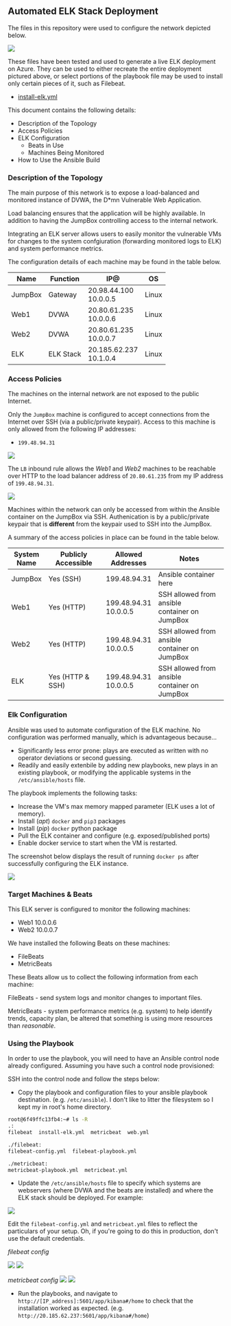 ## Automated ELK Stack Deployment

The files in this repository were used to configure the network depicted below.

![](Images/AndreiMatetic_ELK_diagram.drawio.png)

These files have been tested and used to generate a live ELK deployment on Azure. They can be used to either recreate the entire deployment pictured above, or select portions of the playbook file may be used to install only certain pieces of it, such as Filebeat.

* [install-elk.yml](Ansible/install-elk.yml)

This document contains the following details:

- Description of the Topology
- Access Policies
- ELK Configuration
  - Beats in Use
  - Machines Being Monitored
- How to Use the Ansible Build


### Description of the Topology

The main purpose of this network is to expose a load-balanced and monitored instance of DVWA, the D*mn Vulnerable Web Application.

Load balancing ensures that the application will be highly available. In addition to having the JumpBox controlling access to the internal network.

Integrating an ELK server allows users to easily monitor the vulnerable VMs for changes to the system confgiuration (forwarding monitored logs to ELK) and system performance metrics.

The configuration details of each machine may be found in the table below.

| Name    | Function   | IP@                       | OS    |
|---------|------------|---------------------------|-------|
| JumpBox | Gateway    | 20.98.44.100<br>10.0.0.5  | Linux |
| Web1    | DVWA       | 20.80.61.235<br>10.0.0.6  | Linux |
| Web2    | DVWA       | 20.80.61.235<br>10.0.0.7  | Linux |
| ELK     | ELK  Stack | 20.185.62.237<br>10.1.0.4 | Linux |

### Access Policies

The machines on the internal network are not exposed to the public Internet. 

Only the `JumpBox` machine is configured to accept connections from the Internet over SSH (via a public/private keypair). Access to this machine is only allowed from the following IP addresses:

* `199.48.94.31`

![](Images/RedTeam_NSG_Inbound.png)

The `LB` inbound rule allows the *Web1* and *Web2* machines to be reachable over HTTP to the load balancer address of `20.80.61.235` from my IP address of `199.48.94.31`.

![](Images/DVWALogin.png)

Machines within the network can only be accessed from within the Ansible container on the JumpBox via SSH. Authenication is by a public/private keypair that is **different** from the keypair used to SSH into the JumpBox.

A summary of the access policies in place can be found in the table below.

| System<br>Name | Publicly<br>Accessible | Allowed<br>Addresses     | Notes                                              |
|----------------|------------------------|--------------------------|----------------------------------------------------|
| JumpBox        | Yes (SSH)              | 199.48.94.31             | Ansible container here                             |
| Web1           | Yes (HTTP)             | 199.48.94.31<br>10.0.0.5 | SSH allowed from ansible <br>container on JumpBox  |
| Web2           | Yes (HTTP)             | 199.48.94.31<br>10.0.0.5 | SSH allowed from ansible <br>container on JumpBox  |
| ELK            | Yes (HTTP & SSH)       | 199.48.94.31<br>10.0.0.5 | SSH allowed from ansible <br>container on JumpBox  |

### Elk Configuration

Ansible was used to automate configuration of the ELK machine. No configuration was performed manually, which is advantageous because...

- Significantly less error prone: plays are executed as written with no operator deviations or second guessing.
- Readily and easily extenbile by adding new playbooks, new plays in an existing playbook, or modifying the applicable systems in the `/etc/ansible/hosts` file.

The playbook implements the following tasks:

- Increase the VM's max memory mapped parameter (ELK uses a lot of memory).
- Install (*apt*) `docker` and `pip3` packages
- Install (*pip*) `docker` python package
- Pull the ELK container and configure (e.g. exposed/published ports)
- Enable docker service to start when the VM is restarted.

The screenshot below displays the result of running `docker ps` after successfully configuring the ELK instance.

![](Images/docker_ps.png)

### Target Machines & Beats
This ELK server is configured to monitor the following machines:

* Web1    10.0.0.6
* Web2    10.0.0.7

We have installed the following Beats on these machines:

- FileBeats
- MetricBeats  

These Beats allow us to collect the following information from each machine:

FileBeats - send system logs and monitor changes to important files.

MetricBeats - system performance metrics (e.g. system) to help identify trends, capacity plan, be altered that something is using more resources than *reasonable*.


### Using the Playbook
In order to use the playbook, you will need to have an Ansible control node already configured. Assuming you have such a control node provisioned: 

SSH into the control node and follow the steps below:

- Copy the playbook and configuration files to your ansible playbook destination. (e.g. `/etc/ansible`).  I don't like to litter the filesystem so I kept my in root's home directory. 

```bash
root@6f49ffc13fb4:~# ls -R
.:
filebeat  install-elk.yml  metricbeat  web.yml

./filebeat:
filebeat-config.yml  filebeat-playbook.yml

./metricbeat:
metricbeat-playbook.yml  metricbeat.yml
```

- Update the `/etc/ansible/hosts` file to specify which systems are webservers (where DVWA and the beats are installed) and where the ELK stack should be deployed.
For example:

![](Images/AnsibleHosts.png)

Edit the `filebeat-config.yml` and `metricbeat.yml` files to reflect the particulars of your setup. Oh, if you're going to do this in production, don't use the default credentials.

*filebeat config*

![](Images/filebeat-config.yml.png)
![](Images/filebeat-config.2.yml.png)

*metricbeat config*
![](Images/metricbeat.1.yml.png)
![](Images/metricbeat.2.yml.png)

- Run the playbooks, and navigate to `http://[IP_address]:5601/app/kibana#/home` to check that the installation worked as expected. (e.g. `http://20.185.62.237:5601/app/kibana#/home`)